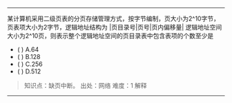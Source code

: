 ---
某计算机采用二级页表的分页存储管理方式，按字节编制，页大小为2^10字节，页表项大小为2字节，逻辑地址结构为 |页目录号|页号|页内偏移量|
逻辑地址空间大小为2^10页，则表示整个逻辑地址空间的页目录表中包含表项的个数至少是
- ( ) A.64 
- ( ) B.128 
- ( ) C.256 
- ( ) D.512

> 知识点：缺页中断。
> 出处：网络
> 难度：1
> 解释

---